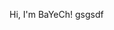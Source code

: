 Hi, I'm BaYeCh!
gsgsdf

<!--   안녕하세요! 저는 오늘만 사는 웹 어플리케이션 개발자 배연철입니다.

저는 끊임없이 배우고 트렌드를 놓치지 않고 읽어나가는 모습을 가진 개발자가 가장 이상적인 개발자라고 생각합니다.

그런데 저는 이상을 따라가려고 모든 것을 섭렵하려다 보니 도리어 배워야 하는 방대한 양에 압도되어 금세 자신의 

부족함을 탓하는 일이 잦곤 했습니다. 그래서 저는 더 이상 먼 미래를 보며 개발하려고 하지 않습니다. 당장에 내가 

해야할 것들을 찾고 우선순위를 정해 그것부터 하나하나씩 해결하는

'오늘만 사는' 개발자가 되는 것을 꿈꾸고 있습니다.
 -->
